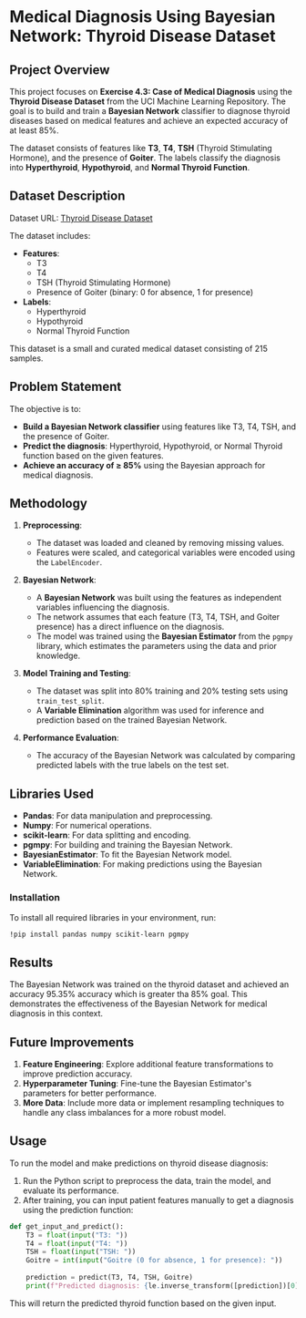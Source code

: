 # Medical Diagnosis Using Bayesian Network: Thyroid Disease Dataset

## Project Overview

This project focuses on **Exercise 4.3: Case of Medical Diagnosis** using the **Thyroid Disease Dataset** from the UCI Machine Learning Repository. The goal is to build and train a **Bayesian Network** classifier to diagnose thyroid diseases based on medical features and achieve an expected accuracy of at least 85%.

The dataset consists of features like **T3**, **T4**, **TSH** (Thyroid Stimulating Hormone), and the presence of **Goiter**. The labels classify the diagnosis into **Hyperthyroid**, **Hypothyroid**, and **Normal Thyroid Function**.

## Dataset Description

Dataset URL: [Thyroid Disease Dataset](https://archive.ics.uci.edu/dataset/102/thyroid+disease)

The dataset includes:
- **Features**:
  - T3
  - T4
  - TSH (Thyroid Stimulating Hormone)
  - Presence of Goiter (binary: 0 for absence, 1 for presence)
- **Labels**:
  - Hyperthyroid
  - Hypothyroid
  - Normal Thyroid Function

This dataset is a small and curated medical dataset consisting of 215 samples.

## Problem Statement

The objective is to:
- **Build a Bayesian Network classifier** using features like T3, T4, TSH, and the presence of Goiter.
- **Predict the diagnosis**: Hyperthyroid, Hypothyroid, or Normal Thyroid function based on the given features.
- **Achieve an accuracy of ≥ 85%** using the Bayesian approach for medical diagnosis.

## Methodology

1. **Preprocessing**: 
   - The dataset was loaded and cleaned by removing missing values.
   - Features were scaled, and categorical variables were encoded using the `LabelEncoder`.

2. **Bayesian Network**:
   - A **Bayesian Network** was built using the features as independent variables influencing the diagnosis.
   - The network assumes that each feature (T3, T4, TSH, and Goiter presence) has a direct influence on the diagnosis.
   - The model was trained using the **Bayesian Estimator** from the `pgmpy` library, which estimates the parameters using the data and prior knowledge.

3. **Model Training and Testing**:
   - The dataset was split into 80% training and 20% testing sets using `train_test_split`.
   - A **Variable Elimination** algorithm was used for inference and prediction based on the trained Bayesian Network.

4. **Performance Evaluation**:
   - The accuracy of the Bayesian Network was calculated by comparing predicted labels with the true labels on the test set.

## Libraries Used

- **Pandas**: For data manipulation and preprocessing.
- **Numpy**: For numerical operations.
- **scikit-learn**: For data splitting and encoding.
- **pgmpy**: For building and training the Bayesian Network.
- **BayesianEstimator**: To fit the Bayesian Network model.
- **VariableElimination**: For making predictions using the Bayesian Network.

### Installation

To install all required libraries in your environment, run:

```bash
!pip install pandas numpy scikit-learn pgmpy
```
## Results

The Bayesian Network was trained on the thyroid dataset and achieved an accuracy 95.35% accuracy which is greater tha 85% goal. This demonstrates the effectiveness of the Bayesian Network for medical diagnosis in this context.

## Future Improvements

1. **Feature Engineering**: Explore additional feature transformations to improve prediction accuracy.
2. **Hyperparameter Tuning**: Fine-tune the Bayesian Estimator's parameters for better performance.
3. **More Data**: Include more data or implement resampling techniques to handle any class imbalances for a more robust model.

## Usage

To run the model and make predictions on thyroid disease diagnosis:
1. Run the Python script to preprocess the data, train the model, and evaluate its performance.
2. After training, you can input patient features manually to get a diagnosis using the prediction function:

```python
def get_input_and_predict():
    T3 = float(input("T3: "))
    T4 = float(input("T4: "))
    TSH = float(input("TSH: "))
    Goitre = int(input("Goitre (0 for absence, 1 for presence): "))
    
    prediction = predict(T3, T4, TSH, Goitre)
    print(f"Predicted diagnosis: {le.inverse_transform([prediction])[0]}")
```

This will return the predicted thyroid function based on the given input.
